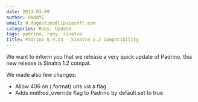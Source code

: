 ```yaml
---
date: 2011-03-09
author: DAddYE
email: d.dagostino@lipsiasoft.com
categories: Ruby, Update
tags: padrino, ruby, sinatra
title: Padrino 0.9.23 - Sinatra 1.2 Compatibility
---
```


We want to inform you that we release a very quick update of Padrino, this new release is Sinatra 1.2 compat.

We made also few changes:

-   Allow 406 on (.format) urls via a flag
-   Adds method\_override flag to Padrino by default set to true